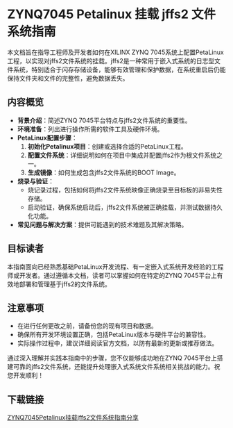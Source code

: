 # ZYNQ7045 Petalinux 挂载 jffs2 文件系统指南

本文档旨在指导工程师及开发者如何在XILINX ZYNQ 7045系统上配置PetaLinux工程，以实现对jffs2文件系统的挂载。jffs2是一种常用于嵌入式系统的日志型文件系统，特别适合于闪存存储设备，能够有效管理和保护数据，在系统重启后仍能保持文件夹和文件的完整性，避免数据丢失。

## 内容概览

- **背景介绍**：简述ZYNQ 7045平台特点与jffs2文件系统的重要性。
- **环境准备**：列出进行操作所需的软件工具及硬件环境。
- **PetaLinux配置步骤**：
    1. **初始化Petalinux项目**：创建或选择合适的PetaLinux工程。
    2. **配置文件系统**：详细说明如何在项目中集成并配置jffs2作为根文件系统之一。
    3. **生成镜像**：如何生成包含jffs2文件系统的BOOT Image。
- **烧录与验证**：
    - 烧记录过程，包括如何将jffs2文件系统映像正确烧录至目标板的非易失性存储。
    - 启动验证，确保系统启动后，jffs2文件系统被正确挂载，并测试数据持久化功能。
- **常见问题与解决方案**：提供可能遇到的技术难题及其解决策略。

## 目标读者

本指南面向已经熟悉基础PetaLinux开发流程、有一定嵌入式系统开发经验的工程师或开发者。通过遵循本文档，读者可以掌握如何在特定的ZYNQ 7045平台上有效地部署和管理基于jffs2的文件系统。

## 注意事项

- 在进行任何更改之前，请备份您的现有项目和数据。
- 确保所有开发环境设置正确，包括PetaLinux版本与硬件平台的兼容性。
- 实际操作过程中，建议详细阅读官方文档，以防有最新的更新或推荐做法。

通过深入理解并实践本指南中的步骤，您不仅能够成功地在ZYNQ 7045平台上搭建可靠的jffs2文件系统，还能提升处理嵌入式系统文件系统相关挑战的能力。祝您开发顺利！

## 下载链接

[ZYNQ7045Petalinux挂载jffs2文件系统指南分享](https://pan.quark.cn/s/82f285f2b6d5)